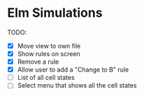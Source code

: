 # Elm Simulations

TODO:

- [x] Move view to own file
- [x] Show rules on screen
- [x] Remove a rule
- [x] Allow user to add a "Change to B" rule
- [ ] List of all cell states
- [ ] Select menu that shows all the cell states
